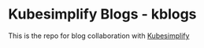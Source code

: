 # Kubesimplify Blogs - kblogs

This is the repo for blog collaboration with [Kubesimplify](https://blog.kubesimplify.com/)